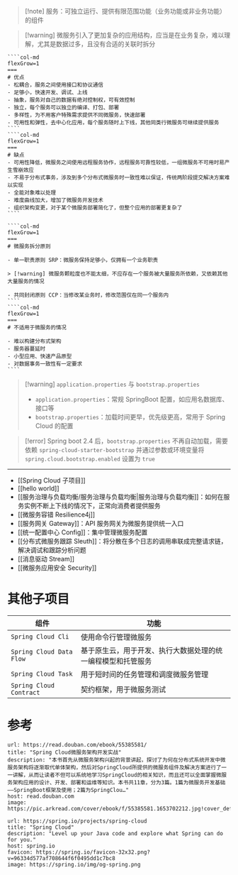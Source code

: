 > [!note] 服务：可独立运行、提供有限范围功能（业务功能或非业务功能）的组件

> [!warning] 微服务引入了更加复杂的应用结构，应当是在业务复杂，难以理解，尤其是数据过多，且没有合适的关联时拆分

`````col
````col-md
flexGrow=1
===
# 优点
- 松耦合，服务之间使用接口和协议通信
- 足够小，快速开发、调试、上线
- 抽象，服务对自己的数据有绝对控制权，可有效控制
- 独立，每个服务可以独立的编译、打包、部署
- 多样性，为不用客户特殊需求提供不同微服务，快速部署
- 可用性和弹性，去中心化应用，每个服务随时上下线，其他同类行微服务可继续提供服务
````
````col-md
flexGrow=1
===
# 缺点
- 可用性降低，微服务之间使用远程服务协作，远程服务可靠性较低，一组微服务不可用时易产生雪崩效应
- 不易于分布式事务，涉及到多个分布式微服务时一致性难以保证，传统两阶段提交解决方案难以实现
- 全能对象难以处理
- 难度曲线加大，增加了微服务开发技术
- 组织架构变更，对于某个微服务部署简化了，但整个应用的部署更复杂了
````
`````

`````col
````col-md
flexGrow=1
===
# 微服务拆分原则

- 单一职责原则 SRP：微服务保持足够小，仅拥有一个业务职责

> [!warning] 微服务颗粒度也不能太细，不应存在一个服务被大量服务所依赖，又依赖其他大量服务的情况

- 共同封闭原则 CCP：当修改某业务时，修改范围仅在同一个服务内
````
````col-md
flexGrow=1
===
# 不适用于微服务的情况

- 难以构建分布式架构
- 服务器蔓延时
- 小型应用、快速产品原型
- 对数据事务一致性有一定要求
````
`````

>[!warning] `application.properties` 与 `bootstrap.properties`
>- `application.properties`：常规 SpringBoot 配置，如应用名数据库、接口等
>- `bootstrap.properties`：加载时间更早，优先级更高，常用于 Spring Cloud 的配置

> [!error] Spring boot 2.4 后，`bootstrap.properties` 不再自动加载，需要依赖 `spring-cloud-starter-bootstrap` 并通过参数或环境变量将 `spring.cloud.bootstrap.enabled` 设置为 `true`

---

- [[Spring Cloud 子项目]]
- [[hello world]]
- [[服务治理与负载均衡/服务治理与负载均衡|服务治理与负载均衡]]：如何在服务实例不断上下线的情况下，正常向消费者提供服务
- [[微服务容错 Resilience4j]]
- [[服务网关 Gateway]]：API 服务网关为微服务提供统一入口
- [[统一配置中心 Config]]：集中管理微服务配置
- [[分布式微服务跟踪 Sleuth]]：将分散在多个日志的调用串联成完整请求链，解决调试和跟踪分析问题
- [[消息驱动 Stream]]
- [[微服务应用安全 Security]]

# 其他子项目

| 组件                       | 功能                             |
| ------------------------ | ------------------------------ |
| `Spring Cloud Cli`       | 使用命令行管理微服务                     |
| `Spring Cloud Data Flow` | 基于原生云，用于开发、执行大数据处理的统一编程模型和托管服务 |
| `Spring Cloud Task`      | 用于短时间的任务管理和调度微服务管理             |
| `Spring Cloud Contract`  | 契约框架，用于微服务测试                   |

# 参考

```cardlink
url: https://read.douban.com/ebook/55385581/
title: "Spring Cloud微服务架构开发实战"
description: "本书首先从微服务架构兴起的背景讲起，探讨了为何在分布式系统开发中微服务架构将逐渐取代单体架构，然后对SpringCloud所提供的微服务组件及解决方案进行了一一讲解，从而让读者不但可以系统地学习SpringCloud的相关知识，而且还可以全面掌握微服务架构应用的设计、开发、部署和运维等知识。本书共11章，分为3篇。1篇为微服务开发基础——SpringBoot框架及使用；2篇为SpringClou…"
host: read.douban.com
image: https://pic.arkread.com/cover/ebook/f/55385581.1653702212.jpg!cover_default.jpg
```

```cardlink
url: https://spring.io/projects/spring-cloud
title: "Spring Cloud"
description: "Level up your Java code and explore what Spring can do for you."
host: spring.io
favicon: https://spring.io/favicon-32x32.png?v=96334d577af708644f6f0495dd1c7bc8
image: https://spring.io/img/og-spring.png
```

